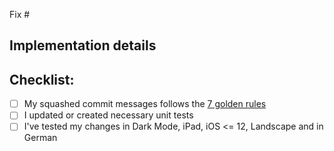
<!--- Add a reference to the Github issue this PR relates to, if any, eg: 'Fixes #100' -->
Fix #

## Implementation details
<!--- Provide a general summary of your changes in the Title above. Attach screenshot if relevant.-->

## Checklist:
<!--- Go over all the following points, and put an `x` in all the boxes that apply. -->
- [ ] My squashed commit messages follows the [7 golden rules](https://chris.beams.io/posts/git-commit/)
- [ ] I updated or created necessary unit tests
- [ ] I've tested my changes in Dark Mode, iPad, iOS <= 12, Landscape and in German
